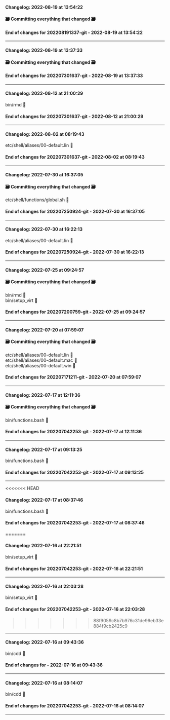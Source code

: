 #### Changelog: 2022-08-19 at 13:54:22  
#### 🗃️ Committing everything that changed 🗃️  
  
  
#### End of changes for 202208191337-git - 2022-08-19 at 13:54:22  
  
----  
  
#### Changelog: 2022-08-19 at 13:37:33  
#### 🗃️ Committing everything that changed 🗃️  
  
  
#### End of changes for 202207301637-git - 2022-08-19 at 13:37:33  
  
----  
  
#### Changelog: 2022-08-12 at 21:00:29  
  
bin/rmd      🚀  
  
#### End of changes for 202207301637-git - 2022-08-12 at 21:00:29  
  
----  
  
#### Changelog: 2022-08-02 at 08:19:43  
  
etc/shell/aliases/00-default.lin      🚀  
  
#### End of changes for 202207301637-git - 2022-08-02 at 08:19:43  
  
----  
  
#### Changelog: 2022-07-30 at 16:37:05  
#### 🗃️ Committing everything that changed 🗃️  
  
etc/shell/functions/global.sh      🚀  
  
#### End of changes for 202207250924-git - 2022-07-30 at 16:37:05  
  
----  
  
#### Changelog: 2022-07-30 at 16:22:13  
  
etc/shell/aliases/00-default.lin      🚀  
  
#### End of changes for 202207250924-git - 2022-07-30 at 16:22:13  
  
----  
  
#### Changelog: 2022-07-25 at 09:24:57  
#### 🗃️ Committing everything that changed 🗃️  
  
bin/rmd      🚀  
bin/setup_virt      🚀  
  
#### End of changes for 202207200759-git - 2022-07-25 at 09:24:57  
  
----  
  
#### Changelog: 2022-07-20 at 07:59:07  
#### 🗃️ Committing everything that changed 🗃️  
  
etc/shell/aliases/00-default.lin      🚀  
etc/shell/aliases/00-default.mac      🚀  
etc/shell/aliases/00-default.win      🚀  
  
#### End of changes for 202207171211-git - 2022-07-20 at 07:59:07  
  
----  
  
#### Changelog: 2022-07-17 at 12:11:36  
#### 🗃️ Committing everything that changed 🗃️  
  
bin/functions.bash      🚀  
  
#### End of changes for 202207042253-git - 2022-07-17 at 12:11:36  
  
----  
  
#### Changelog: 2022-07-17 at 09:13:25  
  
bin/functions.bash      🚀  
  
#### End of changes for 202207042253-git - 2022-07-17 at 09:13:25  
  
----  
  
<<<<<<< HEAD
#### Changelog: 2022-07-17 at 08:37:46  
  
bin/functions.bash      🚀  
  
#### End of changes for 202207042253-git - 2022-07-17 at 08:37:46  
=======
#### Changelog: 2022-07-16 at 22:21:51  
  
bin/setup_virt      🚀  
  
#### End of changes for 202207042253-git - 2022-07-16 at 22:21:51  
  
----  
  
#### Changelog: 2022-07-16 at 22:03:28  
  
bin/setup_virt      🚀  
  
#### End of changes for 202207042253-git - 2022-07-16 at 22:03:28  
>>>>>>> 88f9059c8b7b976c31de96eb33e884f9cb2425c9
  
----  
  
#### Changelog: 2022-07-16 at 09:43:36  
  
bin/cdd      🚀  
  
#### End of changes for  - 2022-07-16 at 09:43:36  
  
----  
  
#### Changelog: 2022-07-16 at 08:14:07  
  
bin/cdd 🚀   
  
#### End of changes for 202207042253-git - 2022-07-16 at 08:14:07  
----  
  
  
